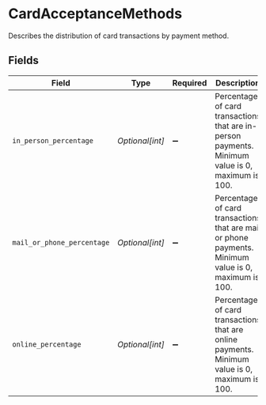 # CardAcceptanceMethods

Describes the distribution of card transactions by payment method.


## Fields

| Field                                                                                                | Type                                                                                                 | Required                                                                                             | Description                                                                                          |
| ---------------------------------------------------------------------------------------------------- | ---------------------------------------------------------------------------------------------------- | ---------------------------------------------------------------------------------------------------- | ---------------------------------------------------------------------------------------------------- |
| `in_person_percentage`                                                                               | *Optional[int]*                                                                                      | :heavy_minus_sign:                                                                                   | Percentage of card transactions that are in-person payments. Minimum value is 0, maximum is 100.     |
| `mail_or_phone_percentage`                                                                           | *Optional[int]*                                                                                      | :heavy_minus_sign:                                                                                   | Percentage of card transactions that are mail or phone payments. Minimum value is 0, maximum is 100. |
| `online_percentage`                                                                                  | *Optional[int]*                                                                                      | :heavy_minus_sign:                                                                                   | Percentage of card transactions that are online payments. Minimum value is 0, maximum is 100.        |